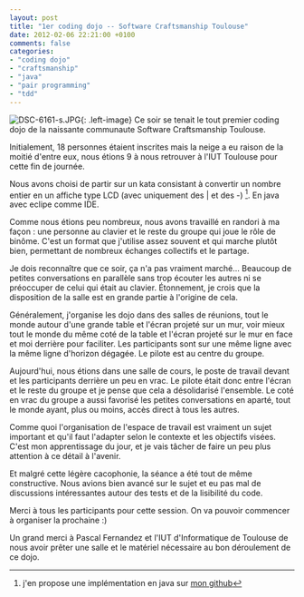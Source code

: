 ```yaml
---
layout: post
title: "1er coding dojo -- Software Craftsmanship Toulouse"
date: 2012-02-06 22:21:00 +0100
comments: false
categories: 
- "coding dojo"
- "craftsmanship"
- "java"
- "pair programming"
- "tdd"
---
```

![DSC-6161-s.JPG](https://blog.crafting-labs.fr/images/illustration/.DSC_6161_s_s.jpg){: .left-image}
 Ce soir se tenait le tout premier coding dojo de la naissante communaute Software Craftsmanship Toulouse.

Initialement, 18 personnes étaient inscrites mais la neige a eu raison de la moitié d'entre eux, nous étions 9 à nous retrouver à l'IUT Toulouse pour cette fin de journée.

Nous avons choisi de partir sur un kata consistant à convertir un nombre entier en un affiche type LCD (avec uniquement des | et des -) [^1].
En java avec eclipe comme IDE.


Comme nous étions peu nombreux, nous avons travaillé en randori à ma façon : une personne au clavier et le reste du groupe qui joue le rôle de binôme.
C'est un format que j'utilise assez souvent et qui marche plutôt bien, permettant de nombreux échanges collectifs et le partage.

Je dois reconnaître que ce soir, ça n'a pas vraiment marché... Beaucoup de petites conversations en parallèle sans trop écouter les autres ni se préoccuper de celui qui était au clavier.
Étonnement, je crois que la disposition de la salle est en grande partie à l'origine de cela.

Généralement, j'organise les dojo dans des salles de réunions, tout le monde autour d'une grande table et l'écran projeté sur un mur, voir mieux tout le monde du même coté de la table et l'écran projeté sur le mur en face et moi derrière pour faciliter. Les participants sont sur une même ligne avec la même ligne d'horizon dégagée.
Le pilote est au centre du groupe.

Aujourd'hui, nous étions dans une salle de cours, le poste de travail devant et les participants derrière un peu en vrac. Le pilote était donc entre l'écran et le reste du groupe et je pense que cela a désolidarisé l'ensemble.
Le coté en vrac du groupe a aussi favorisé les petites conversations en aparté, tout le monde ayant, plus ou moins, accès direct à tous les autres.

Comme quoi l'organisation de l'espace de travail est vraiment un sujet important et qu'il faut l'adapter selon le contexte et les objectifs visées.
C'est mon apprentissage du jour, et je vais tâcher de faire un peu plus attention à ce détail à l'avenir.

Et malgré cette légère cacophonie, la séance a été tout de même constructive. Nous avions bien avancé sur le sujet et eu pas mal de discussions intéressantes autour des tests et de la lisibilité du code.

Merci à tous les participants pour cette session. On va pouvoir commencer à organiser la prochaine :)

Un grand merci à Pascal Fernandez et l'IUT d'Informatique de Toulouse de nous avoir prêter une salle et le matériel nécessaire au bon déroulement de ce dojo.


[^1]: j'en propose une implémentation en java sur [mon github](http://github.com/avernois/KataNumberToLCD-java)
